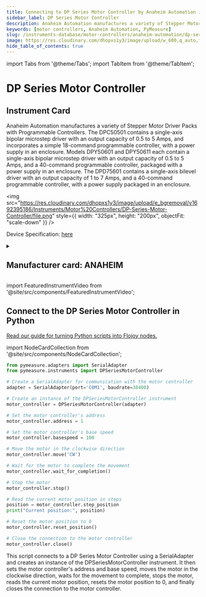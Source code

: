 ```yaml
---
title: Connecting to DP Series Motor Controller by Anaheim Automation in Python
sidebar_label: DP Series Motor Controller
description: Anaheim Automation manufactures a variety of Stepper Motor Driver Packs with Programmable Controllers. The DPC50501 contains a single-axis bipolar microstep driver with an output capacity of 0.5 to 5 Amps, and incorporates a simple 18-command programmable controller, with a power supply in an enclosure. Models DPY50601 and DPY50611 each contain a single-axis bipolar microstep driver with an output capacity of 0.5 to 5 Amps, and a 40-command programmable controller, packaged with a power supply in an enclosure. The DPD75601 contains a single-axis bilevel driver with an output capacity of 1 to 7 Amps, and a 40-command programmable controller, with a power supply packaged in an enclosure.
keywords: [motor controllers, Anaheim Automation, PyMeasure]
slug: /instruments-database/motor-controllers/anaheim-automation/dp-series-motor-controller
image: https://res.cloudinary.com/dhopxs1y3/image/upload/w_600,q_auto,f_auto/e_bgremoval/v1692395186/Instruments/Motor%20Controllers/DP-Series-Motor-Controller/file.jpg
hide_table_of_contents: true
---
```


import Tabs from '@theme/Tabs';
import TabItem from '@theme/TabItem';

# DP Series Motor Controller

## Instrument Card

<div className="flex">

<div>

Anaheim Automation manufactures a variety of Stepper Motor Driver Packs with Programmable Controllers. The DPC50501 contains a single-axis bipolar microstep driver with an output capacity of 0.5 to 5 Amps, and incorporates a simple 18-command programmable controller, with a power supply in an enclosure. Models DPY50601 and DPY50611 each contain a single-axis bipolar microstep driver with an output capacity of 0.5 to 5 Amps, and a 40-command programmable controller, packaged with a power supply in an enclosure. The DPD75601 contains a single-axis bilevel driver with an output capacity of 1 to 7 Amps, and a 40-command programmable controller, with a power supply packaged in an enclosure.

</div>

<img src="https://res.cloudinary.com/dhopxs1y3/image/upload/e_bgremoval/v1692395186/Instruments/Motor%20Controllers/DP-Series-Motor-Controller/file.png" style={{ width: "325px", height: "200px", objectFit: "scale-down" }} />

</div>

<div className="flex text-center">

<p>Device Specification: <a target="\_blank" href="/instruments-database/all-instruments/">here</a></p>

</div>

<details style={{ marginTop: "15px"}}>
<summary><h2>Manufacturer card: ANAHEIM</h2></summary>

<img src="https://res.cloudinary.com/dhopxs1y3/image/upload/v1692806171/Instruments/Vendor%20Logos/Anaheim_Automation.png" style={{ width: "100%", height: "170px",objectFit: "scale-down" }} />

Unable to find Vendor Description.

<ul>
  <li>Headquarters: Anaheim, US</li>
  <li>Yearly Revenue (millions, USD): nan</li>
  <li>Vendor Website: <a href="https://www.anaheimautomation.com/?gclid=Cj0KCQjwib2mBhDWARIsAPZUn_m78imRVeC4iew-ALEMOH2ABgkCznvLz8KJ7IP3DU4ltd1my9bdZrgaAo0jEALw_wcB">here</a></li>
</ul>
</details>

import FeaturedInstrumentVideo from '@site/src/components/FeaturedInstrumentVideo';

<FeaturedInstrumentVideo category='MOTOR_CONTROLLERS' manufacturer='ANAHEIM'></FeaturedInstrumentVideo>


## Connect to the DP Series Motor Controller in Python

[Read our guide for turning Python scripts into Flojoy nodes.](https://docs.flojoy.ai/custom-nodes/creating-custom-node/)

import NodeCardCollection from '@site/src/components/NodeCardCollection';

<Tabs>

<TabItem value="Flojoy" label="Flojoy" className="flojoy-instrument-tabs">

<NodeCardCollection category='MOTOR_CONTROLLERS' manufacturer='ANAHEIM'></NodeCardCollection>

</TabItem>
<TabItem value="PyMeasure" label="PyMeasure">


```python
from pymeasure.adapters import SerialAdapter
from pymeasure.instruments import DPSeriesMotorController

# Create a SerialAdapter for communication with the motor controller
adapter = SerialAdapter(port='COM1', baudrate=38400)

# Create an instance of the DPSeriesMotorController instrument
motor_controller = DPSeriesMotorController(adapter)

# Set the motor controller's address
motor_controller.address = 1

# Set the motor controller's base speed
motor_controller.basespeed = 100

# Move the motor in the clockwise direction
motor_controller.move('CW')

# Wait for the motor to complete the movement
motor_controller.wait_for_completion()

# Stop the motor
motor_controller.stop()

# Read the current motor position in steps
position = motor_controller.step_position
print("Current position:", position)

# Reset the motor position to 0
motor_controller.reset_position()

# Close the connection to the motor controller
motor_controller.close()
```

This script connects to a DP Series Motor Controller using a SerialAdapter and creates an instance of the DPSeriesMotorController instrument. It then sets the motor controller's address and base speed, moves the motor in the clockwise direction, waits for the movement to complete, stops the motor, reads the current motor position, resets the motor position to 0, and finally closes the connection to the motor controller.

</TabItem>
</Tabs>